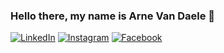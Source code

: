 ### Hello there, my name is Arne Van Daele 👋

<a href="https://www.linkedin.com/in/arne-van-daele/" target="_blank"><img src="https://img.shields.io/badge/LinkedIn-%230077B5.svg?&style=flat-square&logo=linkedin&logoColor=white" alt="LinkedIn"></a>
<a href="https://www.instagram.com/arnevandaele/" target="_blank"><img src="https://img.shields.io/badge/Instagram-%23E4405F.svg?&style=flat-square&logo=instagram&logoColor=white" alt="Instagram"></a>
<a href="https://www.facebook.com/arnevdaele" target="_blank"><img src="https://img.shields.io/badge/Facebook-%231877F2.svg?&style=flat-square&logo=facebook&logoColor=white" alt="Facebook"></a>